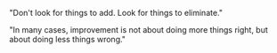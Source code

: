 "Don't look for things to add. Look for things to eliminate."

"In many cases, improvement is not about doing more things right, but about doing less things wrong."

